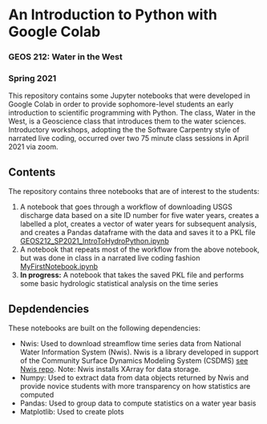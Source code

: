 # An Introduction to Python with Google Colab
### GEOS 212: Water in the West
### Spring 2021

This repository contains some Jupyter notebooks that were developed in Google Colab in order to provide sophomore-level students an early introduction to scientific programming with Python. The class, Water in the West, is a Geoscience class that introduces them to the water sciences. Introductory workshops, adopting the the Software Carpentry style of narrated live coding, occurred over two 75 minute class sessions in April 2021 via zoom. 

## Contents
The repository contains three notebooks that are of interest to the students:

1. A notebook that goes through a workflow of downloading USGS discharge data based on a site ID number for five water years, creates a labelled a plot, creates a vector of water years for subsequent analysis, and creates a Pandas dataframe with the data and saves it to a PKL file [GEOS212_SP2021_IntroToHydroPython.ipynb](./GEOS212_SP2021_IntroToHydroPython.ipynb)
2. A notebook that repeats most of the workflow from the above notebook, but was done in class in a narrated live coding fashion [MyFirstNotebook.ipynb](./MyFirstNotebook.ipynb)
3. __In progress:__ A notebook that takes the saved PKL file and performs some basic hydrologic statistical analysis on the time series

## Depdendencies
These notebooks are built on the following dependencies:

* Nwis: Used to download streamflow time series data from National Water Information System (Nwis). Nwis is a library developed in support of the Community Surface Dynamics Modeling System (CSDMS) [see Nwis repo](https://github.com/gantian127/nwis). Note: Nwis installs XArray for data storage.
* Numpy: Used to extract data from data objects returned by Nwis and provide novice students with more transparency on how statistics are computed
* Pandas: Used to group data to compute statistics on a water year basis
* Matplotlib: Used to create plots
